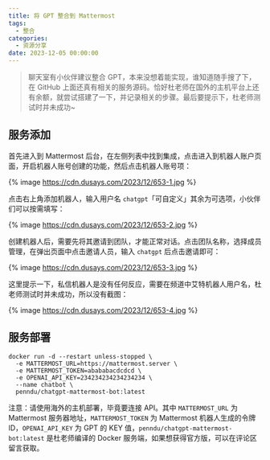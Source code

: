 ```yaml
---
title: 将 GPT 整合到 Mattermost
tags:
  - 整合
categories:
  - 资源分享
date: 2023-12-05 00:00:00
---
```


> 聊天室有小伙伴建议整合 GPT，本来没想着能实现，谁知道随手搜了下，在 GitHub 上面还真有相关的服务源码。恰好杜老师在国外的主机平台上还有余额，就尝试搭建了一下，并记录相关的步骤。最后要提示下，杜老师测试时并未成功~

<!-- more -->

## 服务添加

首先进入到 Mattermost 后台，在左侧列表中找到集成，点击进入到机器人账户页面，开启机器人账号创建的功能，然后点击机器人账号项：

{% image https://cdn.dusays.com/2023/12/653-1.jpg %}

点击右上角添加机器人，输入用户名 `chatgpt`「可自定义」其余为可选项，小伙伴们可以按需填写：

{% image https://cdn.dusays.com/2023/12/653-2.jpg %}

创建机器人后，需要先将其邀请到团队，才能正常对话。点击团队名称，选择成员管理，在弹出页面中点击邀请人员，输入 `chatgpt` 后点击邀请即可：

{% image https://cdn.dusays.com/2023/12/653-3.jpg %}

这里提示一下，私信机器人是没有任何反应，需要在频道中艾特机器人用户名，杜老师测试时并未成功，所以没有截图：

{% image https://cdn.dusays.com/2023/12/653-4.jpg %}

## 服务部署

```
docker run -d --restart unless-stopped \
  -e MATTERMOST_URL=https://mattermost.server \
  -e MATTERMOST_TOKEN=abababacdcdcd \
  -e OPENAI_API_KEY=234234234234234234 \
  --name chatbot \
  penndu/chatgpt-mattermost-bot:latest
```

注意：请使用海外的主机部署，毕竟要连接 API。其中 `MATTERMOST_URL` 为 Mattermost 服务器地址，`MATTERMOST_TOKEN` 为 Mattermost 机器人生成的令牌 ID，`OPENAI_API_KEY` 为 GPT 的 KEY 值，`penndu/chatgpt-mattermost-bot:latest` 是杜老师编译的 Docker 服务端，如果想获得官方版，可以在评论区留言获取。